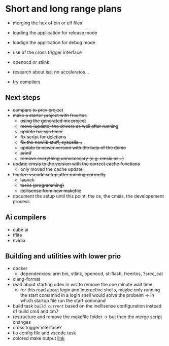 # Short and long range plans

* merging the hex of bin or elf files
* loading the application for release mode
* loadign the application for debug mode
* use of the cross trigger interface
* openocd or stlink

* research about isa, nn acceleratos...
* try compilers

## Next steps

* ~~compare to prev project~~
* ~~make a starter project with freertos~~
  * ~~using the generated mx project~~
  * ~~move (update) the drivers as well after running~~
  * ~~update hal sys timer~~
  * ~~fix script for deletions~~
  * ~~fix the newlib stuff, syscalls...~~
  * ~~update to newer version with the help of the demo~~
  * ~~printf~~
  * ~~remove everything unneccesary (e.g. cmsis os...)~~
* ~~update cmsis to the version with the correct cache functions~~
  * only moved the cache update
* ~~finalize vscode setup after running correctly~~
  * ~~launch~~
  * ~~tasks (programming)~~
  * ~~itellisense from new makefile~~
* document the setup until this point, the os, the cmsis, the developement process

## Ai compilers

* cube ai
* tflite
* nvidia

## Building and utilities with lower prio

* docker
  * dependencies: arm bin, stlink, openocd, st-flash, freertos, ?srec_cat
* clang-format
* read about starting udev in wsl to remove the one minute wait time
  * for this read about login and interactive shells, maybe only running the start comamnd in a login shell would solve the probelm -> in which startup file run the start command
* build task `build current` based on the inellisense configuration instead of build cm4 and cm7
* restructure and remove the makefile folder -> but then the merge script changes
* cross trigger interface?
* tio config file and vscode task
* colored make output [link](https://stackoverflow.com/questions/6436563/how-can-i-highlight-the-warning-and-error-lines-in-the-make-output)
